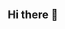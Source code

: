 ## Hi there 👋

<!--
**IshaniSJM/IshaniSJM** is a ✨ _special_ ✨ repository because its `README.md` (this file) appears on your GitHub profile.

Here are some ideas to get you started:

- 🔭 I’m currently working on Nothing
- 🌱 I’m currently learning Nothing
- 👯 I’m looking to collaborate on Nothing
- 🤔 I’m looking for help with Nothing
- 💬 Ask me about Nothing
- 📫 How to reach me: Don't
- 😄 Pronouns: He/Him
- ⚡ Fun fact: I like onions
-->

